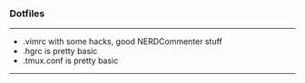 ### Dotfiles
---
- .vimrc with some hacks, good NERDCommenter stuff
- .hgrc is pretty basic
- .tmux.conf is pretty basic
---
